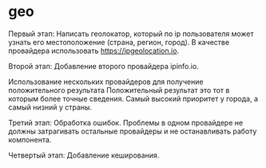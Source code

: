 # geo
Первый этап:
Написать геолокатор, который по ip пользователя может узнать его местоположение (страна, регион, город).
В качестве провайдера использовать https://ipgeolocation.io.

Второй этап:
Добавление второго провайдера ipinfo.io.

Использование нескольких провайдеров для получение положительного результата
Положительный результат это тот в которым более точные сведения. Самый высокий приоритет у города, а самый низний у страны.

Третий этап:
Обработка ошибок. Проблемы в одном провайдере не должны затрагивать остальные провайдеры и не останавливать работу компонента.

Четвертый этап:
Добавление кеширования.
